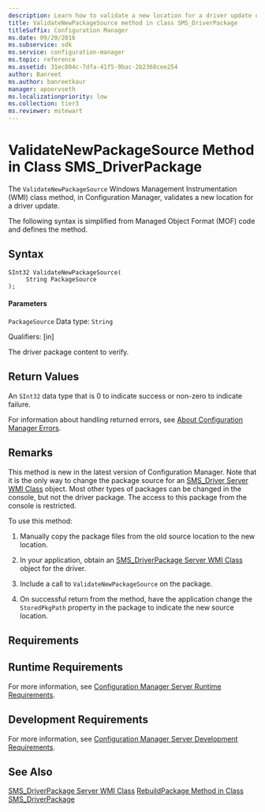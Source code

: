 ```yaml
---
description: Learn how to validate a new location for a driver update using ValidateNewPackageSource class in Configuration Manager.
title: ValidateNewPackageSource method in class SMS_DriverPackage
titleSuffix: Configuration Manager
ms.date: 09/20/2016
ms.subservice: sdk
ms.service: configuration-manager
ms.topic: reference
ms.assetid: 31ec804c-7dfa-41f5-9bac-2b2368cee254
author: Banreet
ms.author: banreetkaur
manager: apoorvseth
ms.localizationpriority: low
ms.collection: tier3
ms.reviewer: mstewart
---
```

# ValidateNewPackageSource Method in Class SMS_DriverPackage
The `ValidateNewPackageSource` Windows Management Instrumentation (WMI) class method, in Configuration Manager, validates a new location for a driver update.

 The following syntax is simplified from Managed Object Format (MOF) code and defines the method.

## Syntax

```
SInt32 ValidateNewPackageSource(
     String PackageSource
);
```

#### Parameters
 `PackageSource`
 Data type: `String`

 Qualifiers: [in]

 The driver package content to verify.

## Return Values
 An `SInt32` data type that is 0 to indicate success or non-zero to indicate failure.

 For information about handling returned errors, see [About Configuration Manager Errors](../../../develop/core/understand/about-configuration-manager-errors.md).

## Remarks
 This method is new in the latest version of Configuration Manager. Note that it is the only way to change the package source for an [SMS_Driver Server WMI Class](../../../develop/reference/osd/sms_driver-server-wmi-class.md) object. Most other types of packages can be changed in the console, but not the driver package. The access to this package from the console is restricted.

 To use this method:

1.  Manually copy the package files from the old source location to the new location.

2.  In your application, obtain an [SMS_DriverPackage Server WMI Class](../../../develop/reference/osd/sms_driverpackage-server-wmi-class.md) object for the driver.

3.  Include a call to `ValidateNewPackageSource` on the package.

4.  On successful return from the method, have the application change the `StoredPkgPath` property in the package to indicate the new source location.

## Requirements

## Runtime Requirements
 For more information, see [Configuration Manager Server Runtime Requirements](../../../develop/core/reqs/server-runtime-requirements.md).

## Development Requirements
 For more information, see [Configuration Manager Server Development Requirements](../../../develop/core/reqs/server-development-requirements.md).

## See Also
 [SMS_DriverPackage Server WMI Class](../../../develop/reference/osd/sms_driverpackage-server-wmi-class.md)
 [RebuildPackage Method in Class SMS_DriverPackage](../../../develop/reference/osd/rebuildpackage-method-in-class-sms_driverpackage.md)
